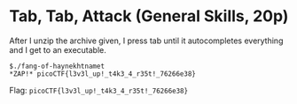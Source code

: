 # Tab, Tab, Attack (General Skills, 20p)
After I unzip the archive given, I press tab until it autocompletes everything and I get to an executable.
```
$./fang-of-haynekhtnamet
*ZAP!* picoCTF{l3v3l_up!_t4k3_4_r35t!_76266e38}
```
Flag: `picoCTF{l3v3l_up!_t4k3_4_r35t!_76266e38}`
